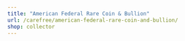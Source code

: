 ```yaml
---
title: "American Federal Rare Coin & Bullion"
url: /carefree/american-federal-rare-coin-and-bullion/
shop: collector
---
```

